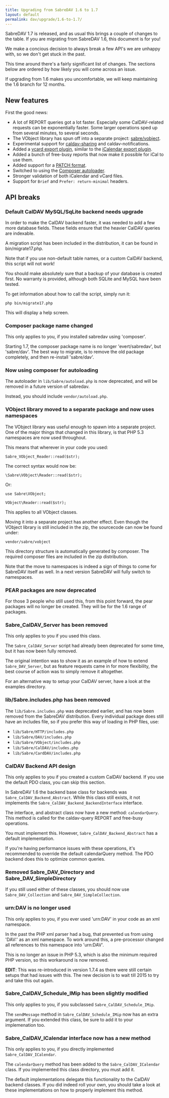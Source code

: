 ```yaml
---
title: Upgrading from SabreDAV 1.6 to 1.7
layout: default
permalink: dav/upgrade/1.6-to-1.7/
---
```


SabreDAV 1.7 is released, and as usual this brings a couple of changes to the
table. If you are migrating from SabreDAV 1.6, this document is for you!

We make a concious decision to always break a few API's we are unhappy with, so
we don't get stuck in the past.

This time around there's a fairly significant list of changes. The sections
below are ordered by how likely you will come across an issue.

If upgrading from 1.6 makes you uncomfortable, we will keep maintaining the 1.6
branch for 12 months.

New features
------------

First the good news:

* A lot of REPORT queries got a lot faster. Especially some CalDAV-related
  requests can be exponentially faster. Some larger operations sped up from
  several minutes, to several seconds.
* The VObject library has spun off into a separate project: [sabre/vobject][1].
* Experimental support for [caldav-sharing](/dav/caldav-sharing) and
  caldav-notifications.
* Added a [vcard export plugin](/dav/vcf-export-plugin), similar to the
  [iCalendar export plugin](/dav/ics-export-plugin).
* Added a bunch of free-busy reports that now make it possible for iCal to use
  them.
* Added support for a [PATCH format](/dav/http-patch).
* Switched to using the [Composer autoloader][2].
* Stronger validation of both iCalendar and vCard files.
* Support for `Brief` and `Prefer: return-minimal` headers.


API breaks
----------

### Default CalDAV MySQL/SqLite backend needs upgrade

In order to make the CalDAV backend faster, it was needed to add a few more
database fields. These fields ensure that the heavier CalDAV queries are
indexable.

A migration script has been included in the distribution, it can be found in
bin/migrate17.php.

Note that if you use non-default table names, or a custom CalDAV backend,
this script will not work!

You should make absolutely sure that a backup of your database is created
first. No warranty is provided, although both SQLite and MySQL have been
tested.

To get information about how to call the script, simply run it:

    php bin/migrate17.php

This will display a help screen.


### Composer package name changed

This only applies to you, if you installed sabredav using 'composer'.

Starting 1.7, the composer package name is no longer 'evert/sabredav', but
'sabre/dav'. The best way to migrate, is to remove the old package completely,
and then re-install 'sabre/dav'.


### Now using composer for autoloading

The autoloader in `lib/Sabre/autoload.php` is now deprecated, and will be
removed in a future version of sabredav.

Instead, you should include `vendor/autoload.php`.


### VObject library moved to a separate package and now uses namespaces

The VObject library was useful enough to spawn into a separate project.
One of the major things that changed in this library, is that PHP 5.3
namespaces are now used throughout.

This means that wherever in your code you used:

    Sabre_VObject_Reader::read($str);

The correct syntax would now be:

    \Sabre\VObject\Reader::read($str);

Or:

    use Sabre\VObject;

    VObject\Reader::read($str);

This applies to all VObject classes.

Moving it into a separate project has another effect. Even though the
VObject library is still included in the zip, the sourcecode can now be
found under:

    vendor/sabre/vobject

This directory structure is automatically generated by composer.
The required composer files are included in the zip distribution.

Note that the move to namespaces is indeed a sign of things to come for
SabreDAV itself as well. In a next version SabreDAV will fully switch to
namespaces.


### PEAR packages are now deprecated

For those 3 people who still used this, from this point forward, the pear
packages will no longer be created. They will be for the 1.6 range of packages.


### Sabre_CalDAV_Server has been removed

This only applies to you if you used this class.

The `Sabre_CalDAV_Server` script had already been deprecated for some time, but
it has now been fully removed.

The original intention was to show it as an example of how to extend
`Sabre_DAV_Server`, but as feature requests came in for more flexibility, the
best course of action was to simply remove it altogether.

For an alternative way to setup your CalDAV server, have a look at the examples
directory.


### lib/Sabre.includes.php has been removed 

The `lib/Sabre.includes.php` was deprecated earlier, and has now been removed
from the SabreDAV distribution. Every individual package does still have
an includes file, so if you prefer this way of loading in PHP files, use:

* `lib/Sabre/HTTP/includes.php`
* `lib/Sabre/DAV/includes.php`
* `lib/Sabre/VObject/includes.php`
* `lib/Sabre/CalDAV/includes.php`
* `lib/Sabre/CardDAV/includes.php`


### CalDAV Backend API design

This only applies to you if you created a custom CalDAV backend. If you use
the default PDO class, you can skip this section.

In SabreDAV 1.6 the backend base class for backends was
`Sabre_CalDAV_Backend_Abstract`. While this class still exists, it not
implements the `Sabre_CalDAV_Backend_BackendInterface` interface.

The interface, and abstract class now have a new method: `calendarQuery`. This
method is called for the caldav-query REPORT and free-busy operations.

You must implement this. However, `Sabre_CalDAV_Backend_Abstract` has a
default implementation.

If you're having performance issues with these operations, it's recommended to
override the default calendarQuery method. The PDO backend does this to
optimize common queries.


### Removed Sabre_DAV_Directory and Sabre_DAV_SimpleDirectory

If you still used either of these classes, you should now use
`Sabre_DAV_Collection` and `Sabre_DAV_SimpleCollection`.


### urn:DAV is no longer used

This only applies to you, if you ever used 'urn:DAV' in your code as an xml
namespace.

In the past the PHP xml parser had a bug, that prevented us from using 'DAV:'
as an xml namespace. To work around this, a pre-processor changed all
references to this namespace into 'urn:DAV'.

This is no longer an issue in PHP 5.3, which is also the minimum required PHP
version, so this workaround is now removed.

**EDIT**: This was re-introduced in version 1.7.4 as there were still certain
setups that had issues with this. The new decision is to wait till 2015 to
try and take this out again.


### Sabre_CalDAV_Schedule_IMip has been slightly modified

This only applies to you, if you subclassed `Sabre_CalDAV_Schedule_IMip`.

The `sendMessage` method in `Sabre_CalDAV_Schedule_IMip` now has an extra
argument. If you extended this class, be sure to add it to your
implemenation too.


### Sabre_CalDAV_ICalendar interface now has a new method

This only applies to you, if you directly implemented `Sabre_CalDAV_ICalendar`.

The `calendarQuery` method has been added to the `Sabre_CalDAV_ICalendar` class.
If you implemented this class directory, you must add it.

The default implementations delegate this functionality to the CalDAV backend
classes. If you did indeed roll your own, you should take a look at these
implementations on how to properly implement this method.

[1]: https://github.com/sabre-io/vobject
[2]: https://getcomposer.org/
